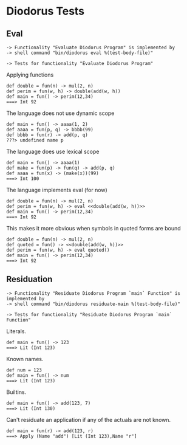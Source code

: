 Diodorus Tests
==============

Eval
----

    -> Functionality "Evaluate Diodorus Program" is implemented by
    -> shell command "bin/diodorus eval %(test-body-file)"

    -> Tests for functionality "Evaluate Diodorus Program"

Applying functions

    def double = fun(n) -> mul(2, n)
    def perim = fun(w, h) -> double(add(w, h))
    def main = fun() -> perim(12,34)
    ===> Int 92

The language does not use dynamic scope

    def main = fun() -> aaaa(1, 2)
    def aaaa = fun(p, q) -> bbbb(99)
    def bbbb = fun(r) -> add(p, q)
    ???> undefined name p

The language does use lexical scope

    def main = fun() -> aaaa(1)
    def make = fun(p) -> fun(q) -> add(p, q)
    def aaaa = fun(x) -> (make(x))(99)
    ===> Int 100

The language implements eval (for now)

    def double = fun(n) -> mul(2, n)
    def perim = fun(w, h) -> eval <<double(add(w, h))>>
    def main = fun() -> perim(12,34)
    ===> Int 92

This makes it more obvious when symbols in quoted forms are bound

    def double = fun(n) -> mul(2, n)
    def quoted = fun() -> <<double(add(w, h))>>
    def perim = fun(w, h) -> eval quoted()
    def main = fun() -> perim(12,34)
    ===> Int 92

Residuation
-----------

    -> Functionality "Residuate Diodorus Program `main` Function" is implemented by
    -> shell command "bin/diodorus residuate-main %(test-body-file)"

    -> Tests for functionality "Residuate Diodorus Program `main` Function"

Literals.

    def main = fun() -> 123
    ===> Lit (Int 123)

Known names.

    def num = 123
    def main = fun() -> num
    ===> Lit (Int 123)

Builtins.

    def main = fun() -> add(123, 7)
    ===> Lit (Int 130)

Can't residuate an application if any of the actuals are not known.

    def main = fun(r) -> add(123, r)
    ===> Apply (Name "add") [Lit (Int 123),Name "r"]
